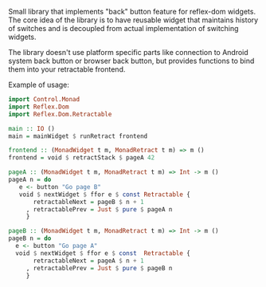 Small library that implements "back" button feature for reflex-dom widgets.
The core idea of the library is to have reusable widget that maintains history
of switches and is decoupled from actual implementation of switching widgets.

The library doesn't use platform specific parts like connection to Android
system back button or browser back button, but provides functions to bind them
into your retractable frontend.

Example of usage:

``` haskell
import Control.Monad
import Reflex.Dom
import Reflex.Dom.Retractable

main :: IO ()
main = mainWidget $ runRetract frontend

frontend :: (MonadWidget t m, MonadRetract t m) => m ()
frontend = void $ retractStack $ pageA 42

pageA :: (MonadWidget t m, MonadRetract t m) => Int -> m ()
pageA n = do
   e <- button "Go page B"
   void $ nextWidget $ ffor e $ const Retractable {
       retractableNext = pageB $ n + 1
     , retractablePrev = Just $ pure $ pageA n
     }

pageB :: (MonadWidget t m, MonadRetract t m) => Int -> m ()
pageB n = do
  e <- button "Go page A"
  void $ nextWidget $ ffor e $ const  Retractable {
       retractableNext = pageA $ n + 1
     , retractablePrev = Just $ pure $ pageB n
     }
```
